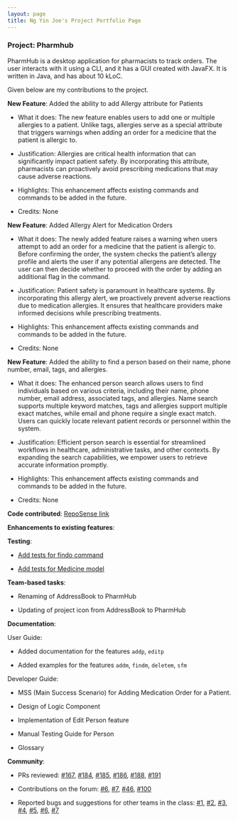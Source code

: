 ```yaml
---
layout: page
title: Ng Yin Joe's Project Portfolio Page
---
```


### Project: Pharmhub

PharmHub is a desktop application for pharmacists to track orders. The user interacts with it using a CLI, and it has a GUI created with JavaFX. It is written in Java, and has about 10 kLoC.

Given below are my contributions to the project.

**New Feature**: Added the ability to add Allergy attribute for Patients

* What it does: The new feature enables users to add one or multiple allergies to a patient. Unlike tags, allergies serve as a special attribute that triggers warnings when adding an order for a medicine that the patient is allergic to.

* Justification: Allergies are critical health information that can significantly impact patient safety. By incorporating this attribute, pharmacists can proactively avoid prescribing medications that may cause adverse reactions.

* Highlights: This enhancement affects existing commands and commands to be added in the future.

* Credits: None


**New Feature**: Added Allergy Alert for Medication Orders

* What it does: The newly added feature raises a warning when users attempt to add an order for a medicine that the patient is allergic to. Before confirming the order, the system checks the patient’s allergy profile and alerts the user if any potential allergens are detected. The user can then decide whether to proceed with the order by adding an additional flag in the command.

* Justification: Patient safety is paramount in healthcare systems. By incorporating this allergy alert, we proactively prevent adverse reactions due to medication allergies. It ensures that healthcare providers make informed decisions while prescribing treatments.

* Highlights: This enhancement affects existing commands and commands to be added in the future.

* Credits: None


**New Feature**: Added the ability to find a person based on their name, phone number, email, tags, and allergies.

* What it does: The enhanced person search allows users to find individuals based on various criteria, including their name, phone number, email address, associated tags, and allergies. Name search supports multiple keyword matches, tags and allergies support multiple exact matches, while email and phone require a single exact match. Users can quickly locate relevant patient records or personnel within the system. 

* Justification: Efficient person search is essential for streamlined workflows in healthcare, administrative tasks, and other contexts. By expanding the search capabilities, we empower users to retrieve accurate information promptly.

* Highlights: This enhancement affects existing commands and commands to be added in the future.

* Credits: None


**Code contributed**: [RepoSense link](https://nus-cs2103-ay2324s1.github.io/tp-dashboard/?search=joeng03&breakdown=false&sort=groupTitle%20dsc&sortWithin=title&since=2023-09-22&timeframe=commit&mergegroup=&groupSelect=groupByRepos)



**Enhancements to existing features**:

**Testing**:

* [Add tests for findo command](https://github.com/AY2324S1-CS2103T-W08-4/tp/pull/171)

* [Add tests for Medicine model](https://github.com/AY2324S1-CS2103T-W08-4/tp/pull/192)

**Team-based tasks**:

* Renaming of AddressBook to PharmHub

* Updating of project icon from AddressBook to PharmHub 

**Documentation**:

User Guide:

* Added documentation for the features `addp`, `editp`

* Added examples for the features `addm`, `findm`, `deletem`, `sfm`

Developer Guide:

* MSS (Main Success Scenario) for Adding Medication Order for a Patient.

* Design of Logic Component 

* Implementation of Edit Person feature

* Manual Testing Guide for Person

* Glossary

**Community**:

* PRs reviewed: [\#167](https://github.com/AY2324S1-CS2103T-W08-4/tp/pull/167), [\#184](https://github.com/AY2324S1-CS2103T-W08-4/tp/pull/184), [\#185](https://github.com/AY2324S1-CS2103T-W08-4/tp/pull/191), [\#186](https://github.com/AY2324S1-CS2103T-W08-4/tp/pull/186), [\#188](https://github.com/AY2324S1-CS2103T-W08-4/tp/pull/191), [\#191](https://github.com/AY2324S1-CS2103T-W08-4/tp/pull/191)

* Contributions on the forum: [\#6](https://github.com/nus-cs2103-AY2324S1/forum/issues/6), [\#7](https://github.com/nus-cs2103-AY2324S1/forum/issues/7), [\#46](https://github.com/nus-cs2103-AY2324S1/forum/issues/46), [\#100](https://github.com/nus-cs2103-AY2324S1/forum/issues/100)

* Reported bugs and suggestions for other teams in the class: [\#1](https://github.com/joeng03/ped/issues/1), [\#2](https://github.com/joeng03/ped/issues/2), [\#3](https://github.com/joeng03/ped/issues/3), [\#4](https://github.com/joeng03/ped/issues/4), [\#5](https://github.com/joeng03/ped/issues/5), [\#6](https://github.com/joeng03/ped/issues/6), [\#7](https://github.com/joeng03/ped/issues/7)
